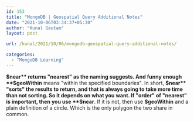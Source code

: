 ```yaml
---
id: 153
title: "MongoDB | Geospatial Query Additional Notes"
date: "2021-10-06T03:34:37+05:30"
author: "Kunal Gautam"
layout: post

url: /kunal/2021/10/06/mongodb-geospatial-query-additional-notes/

categories:
  - "MongoDB Learning"
---
```


**$near** returns "nearest" as the naming suggests. And funny enough **$geoWithin** means "within the specified boundaries". In short, **$near** "sorts" the results to return, and that is always going to take more time than not sorting. So it depends on what you want. If "order" of "nearest" is important, then you use **$near**. If it is not, then use **$geoWithin** and a plain definition of a circle. Which is the only polygon the two share in common.
